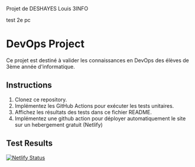 Projet de DESHAYES Louis 3INFO

test 2e pc

# DevOps Project

Ce projet est destiné à valider les connaissances en DevOps des élèves de 3ème année d'informatique.

## Instructions

1. Clonez ce repository.
2. Implémentez les GitHub Actions pour exécuter les tests unitaires.
3. Affichez les résultats des tests dans ce fichier README.
4. Implémentez une github action pour déployer automatiquement le site sur un hebergement gratuit (Netlify)

## Test Results

[![Netlify Status](https://api.netlify.com/api/v1/badges/0c221bb0-2791-47c7-94aa-8909216b20d1/deploy-status)](https://app.netlify.com/sites/cc-devops-louis-deshayes/deploys)